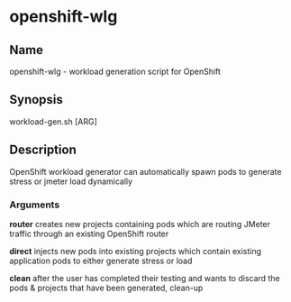 # openshift-wlg

## Name
openshift-wlg - workload generation script for OpenShift

## Synopsis
workload-gen.sh [ARG]

## Description
OpenShift workload generator can automatically spawn pods to generate stress or jmeter load dynamically

### Arguments
**router**
	creates new projects containing pods which are routing JMeter traffic through an existing OpenShift router

**direct**
	injects new pods into existing projects which contain existing application pods to either generate stress or load

**clean**
	after the user has completed their testing and wants to discard the pods & projects that have been generated, clean-up
